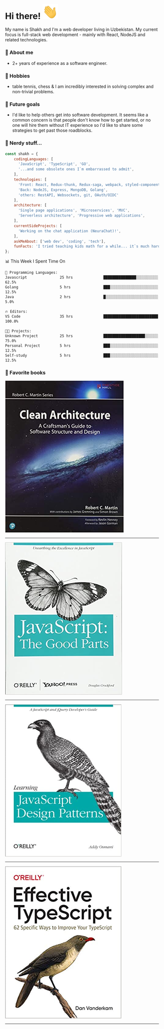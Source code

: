 # Hi there! <img src="images/wave.gif" width="50px">

My name is Shakh and I'm a web developer living in Uzbekistan. My current focus is full-stack web development - mainly with React, NodeJS and related technologies.

### :metal: About me
  - 2+ years of experience as a software engineer.
&nbsp;

[site]: https://dev-shakh.herokuapp.com/

### :sunrise_over_mountains: Hobbies
- table tennis, chess & I am incredibly interested in solving complex and non-trivial problems. 
&nbsp;

### :dart: Future goals
- I'd like to help others get into software development.  It seems like a common concern is that people don't know how to get started, or no one will hire them without IT experience so I'd like to share some strategies to get past those roadblocks. 
&nbsp;

### :eyes: Nerdy stuff...  
```javascript
const shakh = {
    codingLanguages: [
      'JavaScript', 'TypeScript', 'GO',
      '...and some obsolete ones I`m embarrassed to admit',
    ],
    technologies: [
      'Front: React, Redux-thunk, Redux-saga, webpack, styled-components, Sass, Less',
      'Back: NodeJS, Express, MongoDB, Golang',
      'others: RestAPI, Websockets, git, OAuth/OIDC' 
    ],
    architecture: [
      'Single page applications', 'Microservices', 'MVC',
      'Serverless architecture', 'Progressive web applications',
    ],
    currentSideProjects: [
      'Working on the chat application (NeuraChat)!',
    ],
    askMeAbout: ['web dev', 'coding', 'tech'],
    funFacts: 'I tried teaching kids math for a while... it`s much harder than it looks! :)',
};
```

📊 This Week I Spent Time On

```text
💬 Programming Languages: 
Javascript               25 hrs              ███████████████░░░░░░░░░░   62.5% 
Golang                   5 hrs               ███░░░░░░░░░░░░░░░░░░░░░░   12.5% 
Java                     2 hrs               █░░░░░░░░░░░░░░░░░░░░░░░░   5.0%

🔥 Editors: 
VS Code                  35 hrs              █████████████████████████   100.0%

🐱‍💻 Projects: 
Unknown Project          25 hrs              ███████████████████░░░░░░   75.0% 
Personal Project         5 hrs               ███░░░░░░░░░░░░░░░░░░░░░░   12.5% 
Self-study               5 hrs               ███░░░░░░░░░░░░░░░░░░░░░░   12.5%
```
### :book: Favorite books
<img src="images/clean-arc.jpg">
<hr />
<img src="images/best-js.jpg">
<hr />
<img src="images/patterns-js.jpg">
<hr />
<img src="images/ts.jpg">
<hr />

&nbsp;

